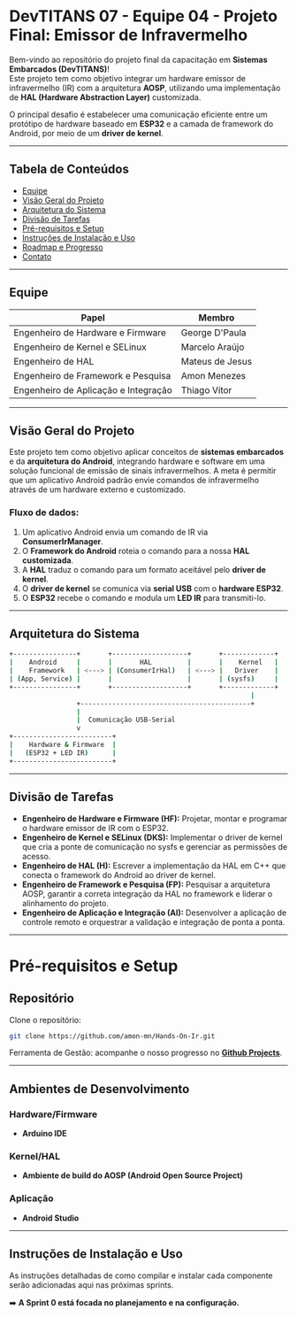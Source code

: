 # DevTITANS 07 - Equipe 04 - Projeto Final: Emissor de Infravermelho

Bem-vindo ao repositório do projeto final da capacitação em **Sistemas Embarcados (DevTITANS)**!  
Este projeto tem como objetivo integrar um hardware emissor de infravermelho (IR) com a arquitetura **AOSP**, utilizando uma implementação de **HAL (Hardware Abstraction Layer)** customizada.

O principal desafio é estabelecer uma comunicação eficiente entre um protótipo de hardware baseado em **ESP32** e a camada de framework do Android, por meio de um **driver de kernel**.

---

## Tabela de Conteúdos
- [Equipe](#equipe)
- [Visão Geral do Projeto](#visão-geral-do-projeto)
- [Arquitetura do Sistema](#arquitetura-do-sistema)
- [Divisão de Tarefas](#divisão-de-tarefas-roles)
- [Pré-requisitos e Setup](#pré-requisitos-e-setup)
- [Instruções de Instalação e Uso](#instruções-de-instalação-e-uso)
- [Roadmap e Progresso](#roadmap-e-progresso)
- [Contato](#contato)

---

## Equipe

| Papel                                | Membro            |
|--------------------------------------|-------------------|
| Engenheiro de Hardware e Firmware    | George D'Paula    |
| Engenheiro de Kernel e SELinux       | Marcelo Araújo    |
| Engenheiro de HAL                    | Mateus de Jesus   |
| Engenheiro de Framework e Pesquisa   | Amon Menezes      |
| Engenheiro de Aplicação e Integração | Thiago Vítor      |

---

## Visão Geral do Projeto

Este projeto tem como objetivo aplicar conceitos de **sistemas embarcados** e da **arquitetura do Android**, integrando hardware e software em uma solução funcional de emissão de sinais infravermelhos. 
A meta é permitir que um aplicativo Android padrão envie comandos de infravermelho através de um hardware externo e customizado.

### Fluxo de dados:

1. Um aplicativo Android envia um comando de IR via **ConsumerIrManager**.  
2. O **Framework do Android** roteia o comando para a nossa **HAL customizada**.  
3. A **HAL** traduz o comando para um formato aceitável pelo **driver de kernel**.  
4. O **driver de kernel** se comunica via **serial USB** com o **hardware ESP32**.  
5. O **ESP32** recebe o comando e modula um **LED IR** para transmiti-lo.

---

## Arquitetura do Sistema
```bash
+----------------+       +-------------------+       +-------------+
|    Android     |       |       HAL         |       |    Kernel   |
|    Framework   | <---> | (ConsumerIrHal)   | <---> |   Driver    |
| (App, Service) |       |                   |       | (sysfs)     |
+----------------+       +-------------------+       +-------------+
                                                             |
                 +-------------------------------------------+
                 |
                 |  Comunicação USB-Serial
                 v
+-------------------------+
|    Hardware & Firmware  |
|   (ESP32 + LED IR)      |
+-------------------------+
```

---

## Divisão de Tarefas

- **Engenheiro de Hardware e Firmware (HF):** Projetar, montar e programar o hardware emissor de IR com o ESP32.  
- **Engenheiro de Kernel e SELinux (DKS):** Implementar o driver de kernel que cria a ponte de comunicação no sysfs e gerenciar as permissões de acesso.  
- **Engenheiro de HAL (H):** Escrever a implementação da HAL em C++ que conecta o framework do Android ao driver de kernel.  
- **Engenheiro de Framework e Pesquisa (FP):** Pesquisar a arquitetura AOSP, garantir a correta integração da HAL no framework e liderar o alinhamento do projeto.  
- **Engenheiro de Aplicação e Integração (AI):** Desenvolver a aplicação de controle remoto e orquestrar a validação e integração de ponta a ponta.  

---

# Pré-requisitos e Setup

## Repositório
Clone o repositório:
```bash
git clone https://github.com/amon-mn/Hands-On-Ir.git
```

Ferramenta de Gestão: acompanhe o nosso progresso no **[Github Projects](https://github.com/users/amon-mn/projects/3)**.

---

## Ambientes de Desenvolvimento

### Hardware/Firmware
- **Arduino IDE**

### Kernel/HAL
- **Ambiente de build do AOSP (Android Open Source Project)**

### Aplicação
- **Android Studio**

---

## Instruções de Instalação e Uso
As instruções detalhadas de como compilar e instalar cada componente serão adicionadas aqui nas próximas sprints.  

➡️ **A Sprint 0 está focada no planejamento e na configuração.**




